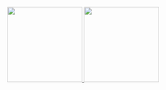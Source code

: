 


<!-- <p>&nbsp;<img align="" height="137px" src="https://github-readme-stats.vercel.app/api?username=bradleyboyuyang&hide_title=true&hide_border=true&show_icons=true&include_all_commits=true&line_height=21&bg_color=0,EC6C6C,FFD479,FFFC79,73FA79&theme=graywhite"  /><img align="" height="137px" src="https://github-readme-stats.vercel.app/api/top-langs/?username=bradleyboyuyang&hide_title=true&hide_border=true&layout=compact&bg_color=0,73FA79,73FDFF,D783FF&theme=graywhite&locale=cn" /></p> -->


<p align="left">
<a href="https://github.com/bradleyboyuyang">
  <img height="175px" src="https://github-readme-stats-sigma-five.vercel.app/api?username=bradleyboyuyang&show_icons=true&theme=vision-friendly-dark&include_all_commits=true&count_private=true"/>
  <img height="175px" src="https://github-readme-stats-eight-theta.vercel.app/api/top-langs/?username=bradleyboyuyang&layout=compact&langs_count=8&theme=vision-friendly-dark"/>
</a>
 
  
</p>
</p>

<!-- [![Bradley's GitHub Activity Graph](https://activity-graph.herokuapp.com/graph?username=bradleyboyuyang&theme=xcode)](https://github.com/bradleyboyuyang) -->


<!-- <img height="265px" width="900px" src="https://github-profile-summary-cards.vercel.app/api/cards/profile-details?username=bradleyboyuyang&theme=gruvbox"/> -->

<!-- <p align="left">
	<a href="./profile-3d-contrib/profile-night-green.svg">
		<img width="900em" src="./profile-3d-contrib/profile-night-view.svg">
	</a>
</p> -->


<!-- <p align="left">
	<img width="500em" src="./github-metrics.svg" />
</p> -->
